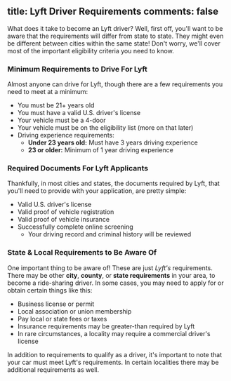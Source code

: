 title: Lyft Driver Requirements
comments: false
---
What does it take to become an Lyft driver?  Well, first off, you'll want to be aware that the requirements will differ from state to state.  They might even be different between cities within the same state!  Don't worry, we'll cover most of the important eligibility criteria you need to know.

### Minimum Requirements to Drive For Lyft
Almost anyone can drive for Lyft, though there are a few requirements you need to meet at a minimum:

* You must be 21+ years old
* You must have a valid U.S. driver's license
* Your vehicle must be a 4-door
* Your vehicle must be on the eligibility list (more on that later)
* Driving experience requirements:
    - **Under 23 years old:** Must have 3 years driving experience
    - **23 or older:** Minimum of 1 year driving experience


### Required Documents For Lyft Applicants
Thankfully, in most cities and states, the documents required by Lyft, that you'll need to provide with your application, are pretty simple:

* Valid U.S. driver's license
* Valid proof of vehicle registration
* Valid proof of vehicle insurance
* Successfully complete online screening
    - Your driving record and criminal history will be reviewed

### State & Local Requirements to Be Aware Of
One important thing to be aware of!  These are just _Lyft's_ requirements.  There may be other **city**, **county**, or **state requirements** in your area, to become a ride-sharing driver.  In some cases, you may need to apply for or obtain certain things like this:

* Business license or permit
* Local association or union membership
* Pay local or state fees or taxes
* Insurance requirements may be greater-than required by Lyft
* In rare circumstances, a locality may require a commercial driver's license

In addition to requirements to qualify as a driver, it's important to note that your car must meet Lyft's requirements. In certain localities there may be additional requirements as well.